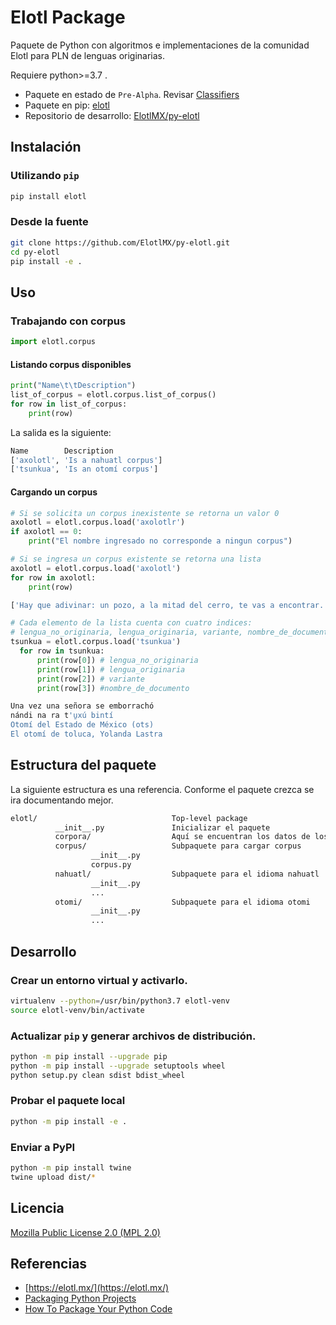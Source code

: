 # Elotl Package

Paquete de Python con algoritmos e implementaciones de la comunidad Elotl para
PLN de lenguas originarias.

Requiere python>=3.7 .

- Paquete en estado de `Pre-Alpha`. Revisar [Classifiers](https://pypi.org/classifiers/)
- Paquete en pip: [elotl](https://pypi.org/project/elotl/)
- Repositorio de desarrollo: [ElotlMX/py-elotl](https://github.com/ElotlMX/py-elotl)

## Instalación

### Utilizando `pip`

```bash
pip install elotl
```

### Desde la fuente

```bash
git clone https://github.com/ElotlMX/py-elotl.git
cd py-elotl
pip install -e .
```

## Uso

<!--
### Importar por separado

```python
>>> import elotl
>>> import elotl.nahuatl
>>> import elotl.otomi
>>> elotl.test()
'Test paquete elotl satisfactorio'
>>> elotl.nahuatl.test()
'Test subpaquete elotl-nahuatl satisfactorio'
>>> elotl.otomi.test()
'Test subpaquete elotl-otomi satisfactorio'
```

### Importar todo

```python
>>> from elotl import *
>>> nahuatl.test()
'Test subpaquete elotl-nahuatl satisfactorio'
>>> otomi.test()
'Test subpaquete elotl-otomi satisfactorio'
```
-->

### Trabajando con corpus

```python
import elotl.corpus
```

#### Listando corpus disponibles

```python
print("Name\t\tDescription")
list_of_corpus = elotl.corpus.list_of_corpus()
for row in list_of_corpus:
    print(row)
```

La salida es la siguiente:

```bash
Name		Description
['axolotl', 'Is a nahuatl corpus']
['tsunkua', 'Is an otomí corpus']

```

#### Cargando un corpus

```python
# Si se solicita un corpus inexistente se retorna un valor 0
axolotl = elotl.corpus.load('axolotlr')
if axolotl == 0:
    print("El nombre ingresado no corresponde a ningun corpus")
```

```python
# Si se ingresa un corpus existente se retorna una lista
axolotl = elotl.corpus.load('axolotl')
for row in axolotl:
    print(row)
```

```bash
['Hay que adivinar: un pozo, a la mitad del cerro, te vas a encontrar.', 'See tosaasaanil, see tosaasaanil. Tias iipan see tepeetl, iitlakotian tepeetl, tikoonextis san see aameyalli.', '', 'Adivinanzas nahuas']
```

```python
# Cada elemento de la lista cuenta con cuatro indices:
# lengua_no_originaria, lengua_originaria, variante, nombre_de_documento
tsunkua = elotl.corpus.load('tsunkua')
  for row in tsunkua:
      print(row[0]) # lengua_no_originaria
      print(row[1]) # lengua_originaria
      print(row[2]) # variante
      print(row[3]) #nombre_de_documento
```

```bash
Una vez una señora se emborrachó
nándi na ra t'u̱xú bintí
Otomí del Estado de México (ots)
El otomí de toluca, Yolanda Lastra

```

## Estructura del paquete

La siguiente estructura es una referencia. Conforme el paquete crezca se ira
documentando mejor.

```bash
elotl/                              Top-level package
          __init__.py               Inicializar el paquete
          corpora/                  Aquí se encuentran los datos de los corpus
          corpus/                   Subpaquete para cargar corpus
                  __init__.py
                  corpus.py          
          nahuatl/                  Subpaquete para el idioma nahuatl
                  __init__.py
                  ...
          otomi/                    Subpaquete para el idioma otomi
                  __init__.py
                  ...
```

## Desarrollo

### Crear un entorno virtual y activarlo.

```bash
virtualenv --python=/usr/bin/python3.7 elotl-venv
source elotl-venv/bin/activate
```
### Actualizar `pip` y generar archivos de distribución.

```bash
python -m pip install --upgrade pip
python -m pip install --upgrade setuptools wheel
python setup.py clean sdist bdist_wheel
```

### Probar el paquete local

```bash
python -m pip install -e .
```

### Enviar a PyPI

```bash
python -m pip install twine
twine upload dist/*
```

## Licencia

[Mozilla Public License 2.0 (MPL 2.0)](./LICENSE)

## Referencias

- [https://elotl.mx/](https://elotl.mx/)
- [Packaging Python Projects](https://packaging.python.org/tutorials/packaging-projects/)
- [How To Package Your Python Code](https://python-packaging.readthedocs.io/en/latest/minimal.html)
